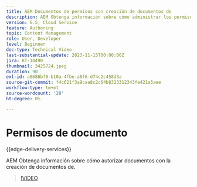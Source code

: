 ```yaml
---
title: AEM Documentos de permisos con creación de documentos de
description: AEM Obtenga información sobre cómo administrar los permisos de contenido con la creación de documentos de.
version: 6.5, Cloud Service
feature: Authoring
topic: Content Management
role: User, Developer
level: Beginner
doc-type: Technical Video
last-substantial-update: 2023-11-15T00:00:00Z
jira: KT-14490
thumbnail: 3425724.jpeg
duration: 90
exl-id: a8686bf8-b10a-4fbe-a8f6-d74c2c458d3a
source-git-commit: f4c621f3a9caa8c2c64b8323312343fe421a5aee
workflow-type: tm+mt
source-wordcount: '28'
ht-degree: 0%

---
```


# Permisos de documento

{{edge-delivery-services}}

AEM Obtenga información sobre cómo autorizar documentos con la creación de documentos de.

>[!VIDEO](https://video.tv.adobe.com/v/3425724/?learn=on)
